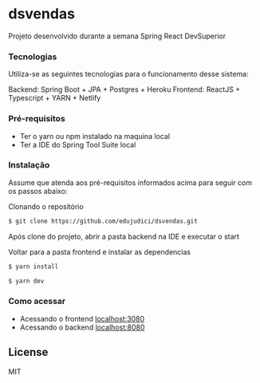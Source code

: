 # dsvendas
Projeto desenvolvido durante a semana Spring React DevSuperior


### Tecnologias

Utiliza-se as seguintes tecnologias para o funcionamento desse sistema:

Backend: Spring Boot + JPA + Postgres + Heroku
Frontend: ReactJS + Typescript + YARN + Netlify 

### Pré-requisitos
 - Ter o yarn ou npm instalado na maquina local
 - Ter a IDE do Spring Tool Suite local

### Instalação

Assume que atenda aos pré-requisitos informados acima para seguir com os passos abaixo:

Clonando o repositório

```sh
$ git clone https://github.com/edujudici/dsvendas.git
```

Após clone do projeto, abrir a pasta backend na IDE e executar o start 

Voltar para a pasta frontend e instalar as dependencias

```sh
$ yarn install
```

```sh
$ yarn dev
```

### Como acessar

 - Acessando o frontend [localhost:3080](http://localhost:3080)
 - Acessando o backend [localhost:8080](http://localhost:8080)

  
License
----

MIT

